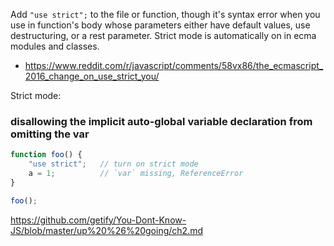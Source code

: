 Add `"use strict";` to the file or function, though it's syntax error when you use in function's body whose parameters either have default values, use destructuring, or a rest parameter.
Strict mode is automatically on in ecma modules and classes.

- https://www.reddit.com/r/javascript/comments/58vx86/the_ecmascript_2016_change_on_use_strict_you/

Strict mode:

### disallowing the implicit auto-global variable declaration from omitting the var

```javascript
function foo() {
    "use strict";   // turn on strict mode
    a = 1;          // `var` missing, ReferenceError
}

foo();
```

https://github.com/getify/You-Dont-Know-JS/blob/master/up%20%26%20going/ch2.md
